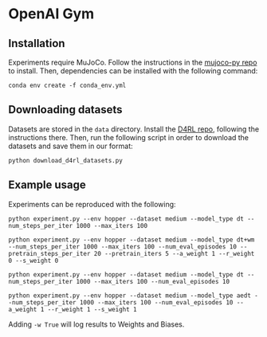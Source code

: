 
# OpenAI Gym

## Installation

Experiments require MuJoCo.
Follow the instructions in the [mujoco-py repo](https://github.com/openai/mujoco-py) to install.
Then, dependencies can be installed with the following command:

```
conda env create -f conda_env.yml
```

## Downloading datasets

Datasets are stored in the `data` directory.
Install the [D4RL repo](https://github.com/rail-berkeley/d4rl), following the instructions there.
Then, run the following script in order to download the datasets and save them in our format:

```
python download_d4rl_datasets.py
```

## Example usage

Experiments can be reproduced with the following:

```
python experiment.py --env hopper --dataset medium --model_type dt --num_steps_per_iter 1000 --max_iters 100
```

```
python experiment.py --env hopper --dataset medium --model_type dt+wm --num_steps_per_iter 1000 --max_iters 100 --num_eval_episodes 10 --pretrain_steps_per_iter 20 --pretrain_iters 5 --a_weight 1 --r_weight 0 --s_weight 0
```

```
python experiment.py --env hopper --dataset medium --model_type dt --num_steps_per_iter 1000 --max_iters 100 --num_eval_episodes 10 

python experiment.py --env hopper --dataset medium --model_type aedt --num_steps_per_iter 1000 --max_iters 100 --num_eval_episodes 10 --a_weight 1 --r_weight 1 --s_weight 1
```

Adding `-w True` will log results to Weights and Biases.
